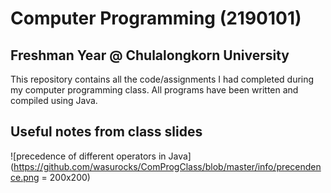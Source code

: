 # Computer Programming (2190101)
## Freshman Year @ Chulalongkorn University

This repository contains all the code/assignments I had completed during my computer programming class. All programs have been written and compiled using Java.

## Useful notes from class slides
![precedence of different operators in Java](https://github.com/wasurocks/ComProgClass/blob/master/info/precendence.png = 200x200)

